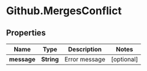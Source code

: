 # Github.MergesConflict

## Properties

Name | Type | Description | Notes
------------ | ------------- | ------------- | -------------
**message** | **String** | Error message | [optional] 


